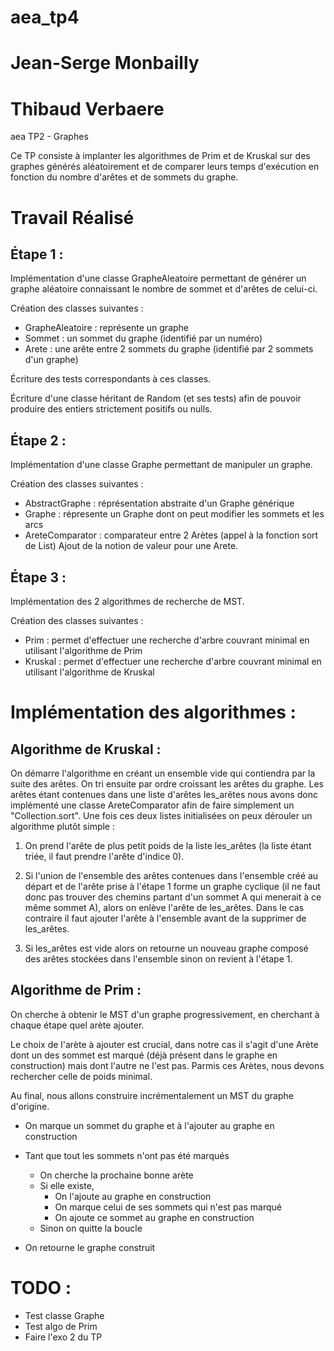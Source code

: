 # aea_tp4
# Jean-Serge Monbailly
# Thibaud Verbaere

aea TP2 - Graphes 

Ce TP consiste à implanter les algorithmes de Prim et de Kruskal
sur des graphes générés aléatoirement et de comparer leurs temps
d'exécution en fonction du nombre d'arêtes et de sommets du graphe.

Travail Réalisé 
===============

Étape 1 :
---------
Implémentation d'une classe GrapheAleatoire permettant de générer un 
graphe aléatoire connaissant le nombre de sommet et d'arêtes de celui-ci.

Création des classes suivantes :
+ GrapheAleatoire	: représente un graphe
+ Sommet 		: un sommet du graphe (identifié par un numéro)
+ Arete 		: une arête entre 2 sommets du graphe (identifié par 2 sommets d'un graphe)

Écriture des tests correspondants à ces classes.

Écriture d'une classe héritant de Random (et ses tests) afin de pouvoir produire
des entiers strictement positifs ou nulls.


Étape 2 :
---------
Implémentation d'une classe Graphe permettant de manipuler un graphe.

Création des classes suivantes :
+ AbstractGraphe 	: réprésentation abstraite d'un Graphe générique
+ Graphe			: répresente un Graphe dont on peut modifier les sommets et les arcs
+ AreteComparator 	: comparateur entre 2 Arètes (appel à la fonction sort de List)
Ajout de la notion de valeur pour une Arete.


Étape 3 : 
---------
Implémentation des 2 algorithmes de recherche de MST.

Création des classes suivantes :
+ Prim				: permet d'effectuer une recherche d'arbre couvrant minimal en utilisant l'algorithme de Prim
+ Kruskal 			: permet d'effectuer une recherche d'arbre couvrant minimal en utilisant l'algorithme de Kruskal



Implémentation des algorithmes :
================================

Algorithme de Kruskal :
-----------------------
On démarre l'algorithme en créant un ensemble vide qui contiendra par la suite des arêtes.
On tri ensuite par ordre croissant les arêtes du graphe. Les arêtes étant contenues dans une liste d'arêtes les_arêtes nous avons donc implémenté une classe AreteComparator afin de faire simplement un "Collection.sort".
Une fois ces deux listes initialisées on peux dérouler un algorithme plutôt simple :

1) On prend l'arête de plus petit poids de la liste les_arêtes (la liste étant triée, il faut prendre l'arête d'indice 0).

2) Si l'union de l'ensemble des arêtes contenues dans l'ensemble créé au départ et de l'arête prise à l'étape 1 forme un graphe cyclique (il ne faut donc pas trouver des chemins partant d'un sommet A qui menerait à ce même sommet A), alors on enlève l'arête de les_arêtes. Dans le cas contraire il faut ajouter l'arête à l'ensemble avant de la supprimer de les_arêtes.

3) Si les_arêtes est vide alors on retourne un nouveau graphe composé des arêtes stockées dans l'ensemble sinon on revient à l'étape 1.

Algorithme de Prim :
--------------------
On cherche à obtenir le MST d'un graphe progressivement, en cherchant à chaque étape quel arète ajouter. 

Le choix de l'arète à ajouter est crucial, dans notre cas il s'agit d'une Arète dont un des sommet est marqué (déjà présent dans le graphe en construction) mais dont l'autre ne l'est pas. Parmis ces Arètes, nous devons rechercher celle de poids minimal.

Au final, nous allons construire incrémentalement un MST du graphe d'origine.

+ On marque un sommet du graphe et à l'ajouter au graphe en construction
+ Tant que tout les sommets n'ont pas été marqués
	+ On cherche la prochaine bonne arète 
	+ Si elle existe, 
		+ On l'ajoute au graphe en construction
		+ On marque celui de ses sommets qui n'est pas marqué 
		+ On ajoute ce sommet au graphe en construction
	+ Sinon on quitte la boucle

+ On retourne le graphe construit


TODO :
======
+ Test classe Graphe 
+ Test algo de Prim
+ Faire l'exo 2 du TP
